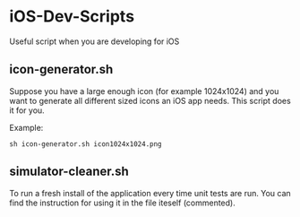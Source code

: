 # iOS-Dev-Scripts
Useful script when you are developing for iOS

## icon-generator.sh
Suppose you have a large enough icon (for example 1024x1024) and you want to generate all different sized icons an iOS app needs. This script does it for you.

Example:

`sh icon-generator.sh icon1024x1024.png`

## simulator-cleaner.sh
To run a fresh install of the application every time unit tests are run.
You can find the instruction for using it in the file iteself (commented).
